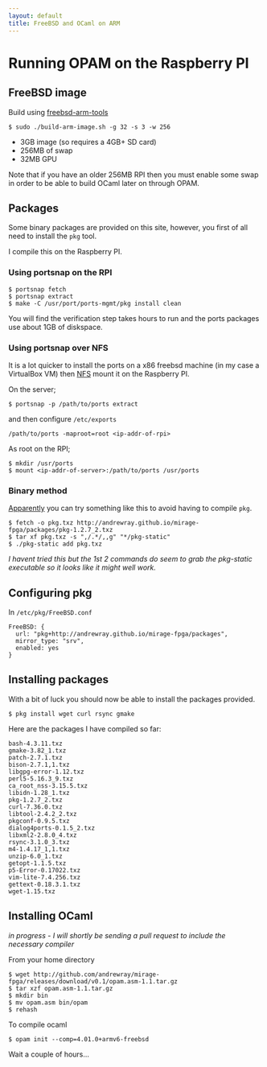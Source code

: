 ```yaml
---
layout: default
title: FreeBSD and OCaml on ARM
---
```


# Running OPAM on the Raspberry PI

## FreeBSD image

Build using [freebsd-arm-tools](https://github.com/daveish/freebsd-arm-tools)

~~~
$ sudo ./build-arm-image.sh -g 32 -s 3 -w 256
~~~

* 3GB image (so requires a 4GB+ SD card)
* 256MB of swap
* 32MB GPU

Note that if you have an older 256MB RPI then you must enable some
swap in order to be able to build OCaml later on through OPAM.

## Packages

Some binary packages are provided on this site, however, you first of all need
to install the `pkg` tool.

I compile this on the Raspberry PI.

### Using portsnap on the RPI

~~~
$ portsnap fetch
$ portsnap extract
$ make -C /usr/port/ports-mgmt/pkg install clean
~~~

You will find the verification step takes hours to run and the ports packages
use about 1GB of diskspace.

### Using portsnap over NFS

It is a lot quicker to install the ports on a x86 freebsd machine (in my case
a VirtualBox VM) then [NFS](http://www.freebsd.org/doc/handbook/network-nfs.html) 
mount it on the Raspberry PI.

On the server;

~~~
$ portsnap -p /path/to/ports extract
~~~

and then configure `/etc/exports`

~~~
/path/to/ports -maproot=root <ip-addr-of-rpi>
~~~

As root on the RPI;

~~~
$ mkdir /usr/ports
$ mount <ip-addr-of-server>:/path/to/ports /usr/ports
~~~

### Binary method

[Apparently](http://kernelnomicon.org/?p=261) you can 
try something like this to avoid having to compile `pkg`.

~~~
$ fetch -o pkg.txz http://andrewray.github.io/mirage-fpga/packages/pkg-1.2.7_2.txz
$ tar xf pkg.txz -s ",/.*/,,g" "*/pkg-static"
$ ./pkg-static add pkg.txz
~~~

_I havent tried this but the 1st 2 commands do seem to grab the pkg-static executable
so it looks like it might well work._

## Configuring pkg

In `/etc/pkg/FreeBSD.conf`

~~~
FreeBSD: {
  url: "pkg+http://andrewray.github.io/mirage-fpga/packages",
  mirror_type: "srv",
  enabled: yes
}
~~~

## Installing packages

With a bit of luck you should now be able to install the packages provided.

~~~
$ pkg install wget curl rsync gmake
~~~

Here are the packages I have compiled so far:

~~~
bash-4.3.11.txz         
gmake-3.82_1.txz        
patch-2.7.1.txz
bison-2.7.1,1.txz       
libgpg-error-1.12.txz       
perl5-5.16.3_9.txz
ca_root_nss-3.15.5.txz      
libidn-1.28_1.txz       
pkg-1.2.7_2.txz
curl-7.36.0.txz         
libtool-2.4.2_2.txz     
pkgconf-0.9.5.txz
dialog4ports-0.1.5_2.txz    
libxml2-2.8.0_4.txz     
rsync-3.1.0_3.txz
m4-1.4.17_1,1.txz       
unzip-6.0_1.txz
getopt-1.1.5.txz        
p5-Error-0.17022.txz        
vim-lite-7.4.256.txz
gettext-0.18.3.1.txz        
wget-1.15.txz
~~~

## Installing OCaml

_in progress - I will shortly be sending a pull request to include the necessary
compiler_

From your home directory

~~~
$ wget http://github.com/andrewray/mirage-fpga/releases/download/v0.1/opam.asm-1.1.tar.gz
$ tar xzf opam.asm-1.1.tar.gz
$ mkdir bin
$ mv opam.asm bin/opam
$ rehash
~~~

To compile ocaml

~~~
$ opam init --comp=4.01.0+armv6-freebsd
~~~

Wait a couple of hours...

